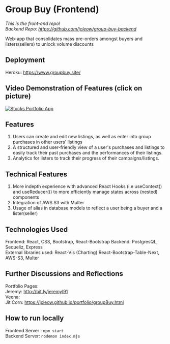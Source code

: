 # Group Buy (Frontend)
*This is the front-end repo!   
Backend Repo: https://github.com/jcleow/group-buy-backend*

Web-app that consolidates mass pre-orders amongst buyers and listers(sellers) to unlock volume discounts

## Deployment ##
Heroku: https://www.groupbuy.site/

## Video Demonstration of Features (click on picture) ##
[![Stocks Portfolio App](https://imgur.com/h23szWM.png)](https://youtu.be/HNKZnJUuFjI)

## Features ##
1. Users can create and edit new listings, as well as enter into group purchases in other users' listings
2. A structured and user-friendly view of a user's purchases and listings to easily track their past purchases and the performances of their listings.
3. Analytics for listers to track their progress of their campaigns/listings.

## Technical Features ##
1. More indepth experience with advanced React Hooks (i.e useContext() and useReducer()) to more efficiently manage states across (nested) components
2. Integration of AWS S3 with Multer
3. Usage of alias in database models to reflect a user being a buyer and a lister(seller)

## Technologies Used ##
Frontend: React, CSS, Bootstrap, React-Bootstrap
Backend: PostgresQL, Sequeliz, Express  
External libraries used: React-Vis (Charting) React-Bootstrap-Table-Next, AWS-S3, Multer 

## Further Discussions and Reflections ##
Portfolio Pages:  
Jeremy:   http://bit.ly/jeremyl91  
Veena:  
Jit Corn: https://jcleow.github.io/portfolio/groupBuy.html  

## How to run locally ##
Frontend Server : `npm start`  
Backend Server: `nodemon index.mjs`
